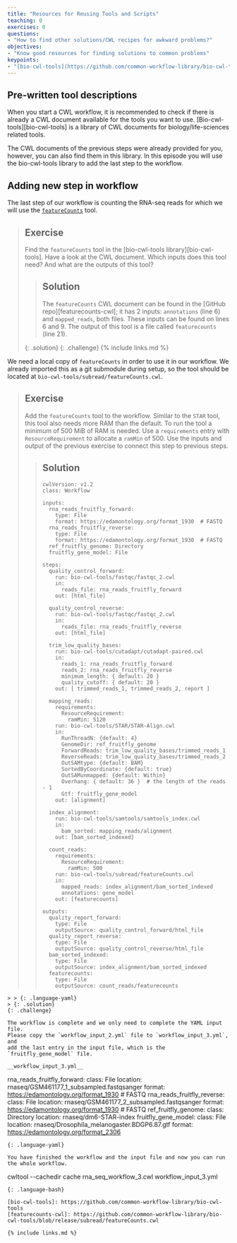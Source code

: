 ```yaml
---
title: "Resources for Reusing Tools and Scripts"
teaching: 0
exercises: 0
questions:
- "How to find other solutions/CWL recipes for awkward problems?"
objectives:
- "Know good resources for finding solutions to common problems"
keypoints:
- "[bio-cwl-tools](https://github.com/common-workflow-library/bio-cwl-tools) is a library of CWL documents for biology/life-sciences related tools"
---
```


## Pre-written tool descriptions
When you start a CWL workflow, it is recommended to check if there is already a CWL document available for the tools you want to use.
[Bio-cwl-tools][bio-cwl-tools] is a library of CWL documents for biology/life-sciences related tools.

The CWL documents of the previous steps were already provided for you, however, you can also find them in this library.
In this episode you will use the bio-cwl-tools library to add the last step to the workflow.

## Adding new step in workflow
The last step of our workflow is counting the RNA-seq reads for which we will use the [`featureCounts`](https://bio.tools/featurecounts) tool.

> ## Exercise
>
> Find the `featureCounts` tool in the [bio-cwl-tools library][bio-cwl-tools].
> Have a look at the CWL document. Which inputs does this tool need? And what are the outputs of this tool?
>
> > ## Solution
> > The `featureCounts` CWL document can be found in the [GitHub repo][featurecounts-cwl]; it has 2 inputs: `annotations` (line 6) and `mapped_reads`, both files. These inputs can be found on lines 6 and 9.
> > The output of this tool is a file called `featurecounts` (line 21).
> >
> {: .solution}
{: .challenge}
{% include links.md %}

We need a local copy of `featureCounts` in order to use it in our workflow.
We already imported this as a git submodule during setup,
so the tool should be located at `bio-cwl-tools/subread/featureCounts.cwl`.


> ## Exercise
> Add the `featureCounts` tool to the workflow.
> Similar to the `STAR` tool, this tool also needs more RAM than the default.
> To run the tool a minimum of 500 MiB of RAM is needed.
> Use a `requirements` entry with `ResourceRequirement` to allocate a `ramMin` of 500.
> Use the inputs and output of the previous exercise to connect this step to previous steps.
>
> > ## Solution
> >
> > ~~~
> > cwlVersion: v1.2
> > class: Workflow
> >
> > inputs:
> >   rna_reads_fruitfly_forward:
> >     type: File
> >     format: https://edamontology.org/format_1930  # FASTQ
> >   rna_reads_fruitfly_reverse:
> >     type: File
> >     format: https://edamontology.org/format_1930  # FASTQ
> >   ref_fruitfly_genome: Directory
> >   fruitfly_gene_model: File
> >
> > steps:
> >   quality_control_forward:
> >     run: bio-cwl-tools/fastqc/fastqc_2.cwl
> >     in:
> >       reads_file: rna_reads_fruitfly_forward
> >     out: [html_file]
> >
> >   quality_control_reverse:
> >     run: bio-cwl-tools/fastqc/fastqc_2.cwl
> >     in:
> >       reads_file: rna_reads_fruitfly_reverse
> >     out: [html_file]
> >
> >   trim_low_quality_bases:
> >     run: bio-cwl-tools/cutadapt/cutadapt-paired.cwl
> >     in:
> >       reads_1: rna_reads_fruitfly_forward
> >       reads_2: rna_reads_fruitfly_reverse
> >       minimum_length: { default: 20 }
> >       quality_cutoff: { default: 20 }
> >     out: [ trimmed_reads_1, trimmed_reads_2, report ]
> >
> >   mapping_reads:
> >     requirements:
> >       ResourceRequirement:
> >         ramMin: 5120
> >     run: bio-cwl-tools/STAR/STAR-Align.cwl
> >     in:
> >       RunThreadN: {default: 4}
> >       GenomeDir: ref_fruitfly_genome
> >       ForwardReads: trim_low_quality_bases/trimmed_reads_1
> >       ReverseReads: trim_low_quality_bases/trimmed_reads_2
> >       OutSAMtype: {default: BAM}
> >       SortedByCoordinate: {default: true}
> >       OutSAMunmapped: {default: Within}
> >       Overhang: { default: 36 }  # the length of the reads - 1
> >       Gtf: fruitfly_gene_model
> >     out: [alignment]
> >
> >   index_alignment:
> >     run: bio-cwl-tools/samtools/samtools_index.cwl
> >     in:
> >       bam_sorted: mapping_reads/alignment
> >     out: [bam_sorted_indexed]
> >
> >   count_reads:
> >     requirements:
> >       ResourceRequirement:
> >         ramMin: 500
> >     run: bio-cwl-tools/subread/featureCounts.cwl
> >     in:
> >       mapped_reads: index_alignment/bam_sorted_indexed
> >       annotations: gene_model
> >     out: [featurecounts]
> >
> > outputs:
> >   quality_report_forward:
> >     type: File
> >     outputSource: quality_control_forward/html_file
> >   quality_report_reverse:
> >     type: File
> >     outputSource: quality_control_reverse/html_file
> >   bam_sorted_indexed:
> >     type: File
> >     outputSource: index_alignment/bam_sorted_indexed
> >   featurecounts:
> >     type: File
> >     outputSource: count_reads/featurecounts
~~~
> > {: .language-yaml}
> {: .solution}
{: .challenge}

The workflow is complete and we only need to complete the YAML input file.
Please copy the `workflow_input_2.yml` file to `workflow_input_3.yml`, and
add the last entry in the input file, which is the `fruitfly_gene_model` file.

__workflow_input_3.yml__
~~~
rna_reads_fruitfly_forward:
  class: File
  location: rnaseq/GSM461177_1_subsampled.fastqsanger
  format: https://edamontology.org/format_1930  # FASTQ
rna_reads_fruitfly_reverse:
  class: File
  location: rnaseq/GSM461177_2_subsampled.fastqsanger
  format: https://edamontology.org/format_1930  # FASTQ
ref_fruitfly_genome:
  class: Directory
  location: rnaseq/dm6-STAR-index
fruitfly_gene_model:
  class: File
  location: rnaseq/Drosophila_melanogaster.BDGP6.87.gtf
  format: https://edamontology.org/format_2306
~~~
{: .language-yaml}

You have finished the workflow and the input file and now you can run the whole workflow.
~~~
cwltool --cachedir cache rna_seq_workflow_3.cwl workflow_input_3.yml
~~~
{: .language-bash}

[bio-cwl-tools]: https://github.com/common-workflow-library/bio-cwl-tools
[featurecounts-cwl]: https://github.com/common-workflow-library/bio-cwl-tools/blob/release/subread/featureCounts.cwl

{% include links.md %}

